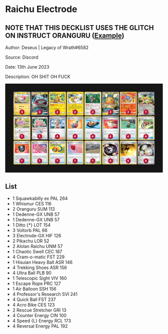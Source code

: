 # Raichu Electrode

## NOTE THAT THIS DECKLIST USES THE GLITCH ON INSTRUCT ORANGURU ([Example](https://twitter.com/kinoita_shiro/status/1667139351086792704))

Author: Deseus | Legacy of Wrath#6582

Source: Discord

Date: 13th June 2023

Description: OH SHIT OH FUCK

![decklist](../../images/PAL/Raichu%20Electrode/2-%20Raichu%20Electrode.png)

## List

* 1 Squawkabilly ex PAL 264
* 1 Whismur CES 116
* 2 Oranguru SUM 113
* 1 Dedenne-GX UNB 57
* 1 Dedenne-GX UNB 57
* 1 Ditto {*} LOT 154
* 3 Voltorb PAL 66
* 3 Electrode-GX HIF 126
* 2 Pikachu LOR 52
* 2 Alolan Raichu UNM 57
* 1 Chaotic Swell CEC 187
* 4 Cram-o-matic FST 229
* 1 Hisuian Heavy Ball ASR 146
* 4 Trekking Shoes ASR 156
* 4 Ultra Ball PLB 90
* 1 Telescopic Sight VIV 160
* 1 Escape Rope PRC 127
* 1 Air Balloon SSH 156
* 4 Professor's Research SVI 241
* 4 Quick Ball FST 237
* 4 Acro Bike CES 123
* 2 Rescue Stretcher GRI 13
* 4 Counter Energy CIN 100
* 4 Speed {L} Energy RCL 173
* 4 Reversal Energy PAL 192
